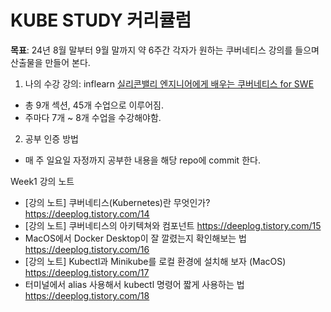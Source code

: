 # KUBE STUDY 커리큘럼
**목표**: 24년 8월 말부터 9월 말까지 약 6주간 각자가 원하는 쿠버네티스 강의를 들으며 산출물을 만들어 본다.
1. 나의 수강 강의: inflearn [실리콘밸리 엔지니어에게 배우는 쿠버네티스 for SWE](https://www.inflearn.com/course/%EC%86%8C%ED%94%84%ED%8A%B8%EC%9B%A8%EC%96%B4-%EC%97%94%EC%A7%80%EB%8B%88%EC%96%B4-%EC%BF%A0%EB%B2%84%EB%84%A4%ED%8B%B0%EC%8A%A4)
  - 총 9개 섹션, 45개 수업으로 이루어짐.
  - 주마다 7개 ~ 8개 수업을 수강해야함.

2. 공부 인증 방법
  - 매 주 일요일 자정까지 공부한 내용을 해당 repo에 commit 한다.



Week1 강의 노트
- [강의 노트] 쿠버네티스(Kubernetes)란 무엇인가? https://deeplog.tistory.com/14
- [강의 노트] 쿠버네티스의 아키텍쳐와 컴포넌트 https://deeplog.tistory.com/15
- MacOS에서 Docker Desktop이 잘 깔렸는지 확인해보는 법 https://deeplog.tistory.com/16
- [강의 노트] Kubectl과 Minikube를 로컬 환경에 설치해 보자 (MacOS) https://deeplog.tistory.com/17
- 터미널에서 alias 사용해서 kubectl 명령어 짧게 사용하는 법 https://deeplog.tistory.com/18